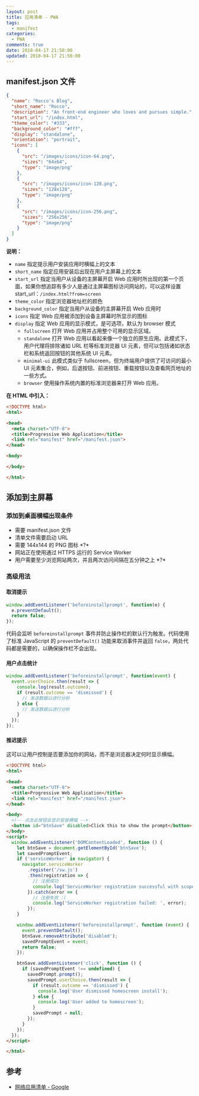 ```yaml
---
layout: post
title: 应用清单 - PWA
tags:
  - manifest
categories:
  - PWA
comments: true
date: 2018-04-17 21:50:00
updated: 2018-04-17 21:50:00
---
```


## manifest.json 文件

```json
{
  "name": "Rocco's Blog",
  "short_name": "Rocco",
  "description": "An front-end engineer who loves and pursues simple.",
  "start_url": "/index.html",
  "theme_color": "#333",
  "background_color": "#fff",
  "display": "standalone",
  "orientation": "portrait",
  "icons": [
    {
      "src": "/images/icons/icon-64.png",
      "sizes": "64x64",
      "type": "image/png"
    },
    {
      "src": "/images/icons/icon-128.png",
      "sizes": "128x128",
      "type": "image/png"
    },
    {
      "src": "/images/icons/icon-256.png",
      "sizes": "256x256",
      "type": "image/png"
    }
  ]
}
```

<!-- more -->

**说明：**

* `name` 指定提示用户安装应用时横幅上的文本
* `short_name` 指定应用安装后出现在用户主屏幕上的文本
* `start_url` 指定当用户从设备的主屏幕开启 Web 应用时所出现的第一个页面，如果你想追踪有多少人是通过主屏幕图标访问网站的，可以这样设置 start_url：`/index.html?from=screen`
* `theme_color` 指定浏览器地址栏的颜色
* `background_color` 指定当用户从设备的主屏幕开启 Web 应用时
* `icons` 指定 Web 应用被添加到设备主屏幕时所显示的图标
* `display` 指定 Web 应用的显示模式，是可选项，默认为 browser 模式
  * `fullscreen` 打开 Web 应用并占用整个可用的显示区域。
  * `standalone` 打开 Web 应用以看起来像一个独立的原生应用。此模式下，用户代理将排除诸如 URL 栏等标准浏览器 UI 元素，但可以包括诸如状态栏和系统返回按钮的其他系统 UI 元素。
  * `minimal-ui` 此模式类似于 fullscreen，但为终端用户提供了可访问的最小 UI 元素集合，例如，后退按钮、前进按钮、重载按钮以及查看网页地址的一些方式。
  * `browser` 使用操作系统内置的标准浏览器来打开 Web 应用。

**在 HTML 中引入：**

```html
<!DOCTYPE html>
<html>

<head>
  <meta charset="UTF-8">
  <title>Progressive Web Application</title>
  <link rel="manifest" href="/manifest.json">
</head>

<body>

</body>

</html>
```

## 添加到主屏幕

### 添加到桌面横幅出现条件

* 需要 manifest.json 文件
* 清单文件需要启动 URL
* 需要 144x144 的 PNG 图标 \*?\*
* 网站正在使用通过 HTTPS 运行的 Service Worker
* 用户需要至少浏览网站两次，并且两次访问间隔在五分钟之上 \*?\*

### 高级用法

#### 取消提示

```javascript
window.addEventListener('beforeinstallprompt', function(e) {
  e.preventDefault();
  return false;
});
```

代码会监听 `beforeinstallprompt` 事件并防止操作栏的默认行为触发。代码使用了标准 JavaScript 的 `preventDefault()` 功能来取消事件并返回 `false`，两处代码都是需要的，以确保操作栏不会出现。

#### 用户点击统计

```javascript
window.addEventListener('beforeinstallprompt', function(event) {
  event.userChoice.then(result => {
    console.log(result.outcome);
    if (result.outcome == 'dismissed') {
      // 发送数据以进行分析
    } else {
      // 发送数据以进行分析
    }
  });
});
```

#### 推迟提示

这可以让用户控制是否要添加你的网站，而不是浏览器决定何时显示横幅。

```html
<!DOCTYPE html>
<html>

<head>
  <meta charset="UTF-8">
  <title>Progressive Web Application</title>
  <link rel="manifest" href="/manifest.json">
</head>

<body>
  <!-- 点击此按钮会显示安装横幅 -->
  <button id="btnSave" disabled>Click this to show the prompt</button>
</body>
<script>
  window.addEventListener('DOMContentLoaded', function () {
    let btnSave = document.getElementById('btnSave');
    let savedPromptEvent;
    if ('serviceWorker' in navigator) {
      navigator.serviceWorker
        .register('/sw.js')
        .then(registration => {
          // 注册成功
          console.log('ServiceWorker registration successful with scope: ', registration.scope);
        }).catch(error => {
          // 注册失败 :(
          console.log('ServiceWorker registration failed: ', error);
        });
    }

    window.addEventListener('beforeinstallprompt', function (event) {
      event.preventDefault();
      btnSave.removeAttribute('disabled');
      savedPromptEvent = event;
      return false;
    });

    btnSave.addEventListener('click', function () {
      if (savedPromptEvent !== undefined) {
        savedPrompt.prompt();
        savedPrompt.userChoice.then(result => {
          if (result.outcome == 'dismissed') {
            console.log('User dismissed homescreen install');
          } else {
            console.log('User added to homescreen');
          }
          savedPrompt = null;
        });
      }
    });
  });
</script>

</html>
```

## 参考

* [网络应用清单 - Google](https://developers.google.com/web/fundamentals/web-app-manifest/)
